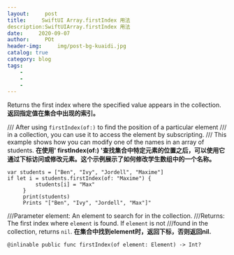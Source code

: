 ```yaml
---  
layout:     post
title:     SwiftUI Array.firstIndex 用法
description:SwiftUIArray.firstIndex 用法
date:     2020-09-07
author:     POt
header-img:     img/post-bg-kuaidi.jpg
catalog: true
category: blog
tags:     
    -   
    -   
    -   
---  
```


Returns the first index where the specified value appears in the collection.
**返回指定值在集合中出现的索引。**

/// After using `firstIndex(of:)` to find the position of a particular element
/// in a collection, you can use it to access the element by subscripting.
/// This example shows how you can modify one of the names in an array of students.
**在使用' firstIndex(of:) '查找集合中特定元素的位置之后，可以使用它通过下标访问或修改元素。这个示例展示了如何修改学生数组中的一个名称。**



```
var students = ["Ben", "Ivy", "Jordell", "Maxime"]
if let i = students.firstIndex(of: "Maxime") {
         students[i] = "Max"
     }
     print(students)
     Prints "["Ben", "Ivy", "Jordell", "Max"]"
```     
///Parameter element: An element to search for in the collection.
///Returns: The first index where `element` is found. If `element` is not
///found in the collection, returns `nil`.
**在集合中找到element时，返回下标，否则返回nil.**

    @inlinable public func firstIndex(of element: Element) -> Int?